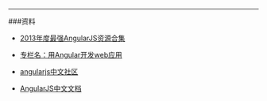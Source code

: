 




----
###资料

- [2013年度最强AngularJS资源合集](http://www.iteye.com/news/28651-AngularJS-Google-resource)
- [专栏名：用Angular开发web应用](http://www.html-js.com/article/column/50)

- [angularjs中文社区](http://www.angularjs.cn/)
- [AngularJS中文文档](http://woxx.sinaapp.com/#dir38)